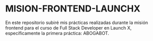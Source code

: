 # MISION-FRONTEND-LAUNCHX
En este repositorio subiré mis prácticas realizadas durante la misión frontend para el curso de Full Stack Developer en Launch X, específicamente la primera práctica: ABOGABOT.
